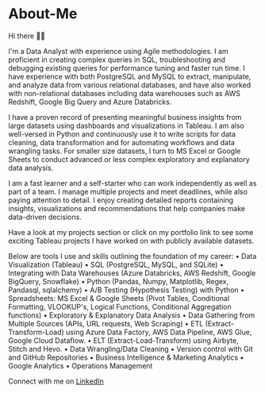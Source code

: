 # About-Me

Hi there 👋🏽 

I'm a Data Analyst with experience using Agile methodologies. I am proficient in creating complex queries in SQL, troubleshooting and debugging existing queries for performance tuning and faster run time. I have experience with both PostgreSQL and MySQL to extract, manipulate, and analyze data from various relational databases, and have also worked with non-relational databases including data warehouses such as AWS Redshift, Google Big Query and Azure Databricks. 

I have a proven record of presenting meaningful business insights from large datasets using dashboards and visualizations in Tableau. I am also well-versed in Python and continuously use it to write scripts for data cleaning, data transformation and for automating workflows and data wrangling tasks. For smaller size datasets, I turn to MS Excel or Google Sheets to conduct advanced or less complex exploratory and explanatory data analysis.

I am a fast learner and a self-starter who can work independently as well as part of a team. I manage multiple projects and meet deadlines, while also paying attention to detail. I enjoy creating detailed reports containing insights, visualizations and recommendations that help companies make data-driven decisions.

Have a look at my projects section or click on my portfolio link to see some exciting Tableau projects I have worked on with publicly available datasets.

Below are tools I use and skills outlining the foundation of my career:
• Data Visualization (Tableau)
• SQL (PostgreSQL, MySQL, and SQLite)
• Integrating with Data Warehouses (Azure Databricks, AWS Redshift, Google BigQuery, Snowflake)
• Python (Pandas, Numpy, Matplotlib, Regex, Pandasql, sqlalchemy)
• A/B Testing (Hypothesis Testing) with Python
• Spreadsheets: MS Excel & Google Sheets (Pivot Tables, Conditional Formatting, VLOOKUP's, Logical Functions, Conditional Aggregation functions)
• Exploratory & Explanatory Data Analysis
• Data Gathering from Multiple Sources (APIs, URL requests, Web Scraping)
• ETL (Extract-Transform-Load) using Azure Data Factory, AWS Data Pipeline, AWS Glue, Google Cloud Dataflow.
• ELT (Extract-Load-Transform)  using Airbyte, Stitch and Hevo.
• Data Wrangling/Data Cleaning
• Version control with Git and GitHub Repositories
• Business Intelligence & Marketing Analytics
• Google Analytics
• Operations Management


Connect with me on [LinkedIn](https://www.linkedin.com/in/nsikanudoma)

